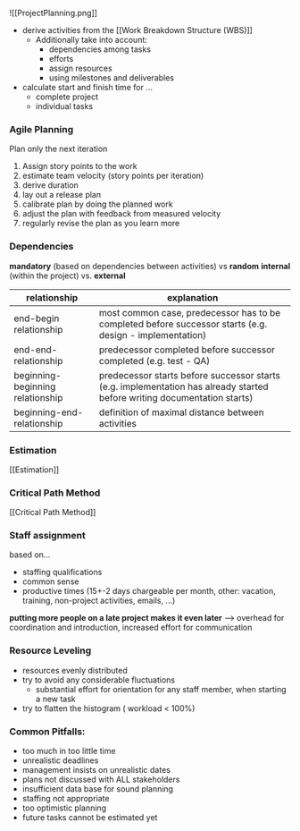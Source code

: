 ![[ProjectPlanning.png]]
- derive activities from the [[Work Breakdown Structure (WBS)]]
	- Additionally take into account:
		- dependencies among tasks
		- efforts
		- assign resources
		- using milestones and deliverables
- calculate start and finish time for ...
	- complete project
	- individual tasks
### Agile Planning

Plan only the next iteration
1. Assign story points to the work
2. estimate team velocity (story points per iteration)
3. derive duration
4. lay out a release plan
5. calibrate plan by doing the planned work
6. adjust the plan with feedback from measured velocity
7. regularly revise the plan as you learn more


### Dependencies

**mandatory** (based on dependencies between activities) vs **random** 
**internal** (within the project) vs. **external** 

| relationship                      | explanation                                                                                                              |
| --------------------------------- | ------------------------------------------------------------------------------------------------------------------------ |
| end-begin relationship            | most common case, predecessor has to be completed before successor starts (e.g. design - implementation)                 |
| end-end-relationship              | predecessor completed before successor completed (e.g. test - QA)                                                        |
| beginning- beginning relationship | predecessor starts before successor starts (e.g. implementation has already started before writing documentation starts) |
| beginning-end-relationship        | definition of maximal distance between activities                                                                        |

### Estimation
[[Estimation]]

### Critical Path Method
[[Critical Path Method]]

### Staff assignment
based on...
- staffing qualifications
- common sense
- productive times (15+-2 days chargeable per month, other: vacation, training, non-project activities, emails, ...)

**putting more people on a late project makes it even later** --> overhead for coordination and introduction, increased effort for communication
### Resource Leveling
- resources evenly distributed
- try to avoid any considerable fluctuations
	- substantial effort for orientation for any staff member, when starting a new task
- try to flatten the histogram ( workload < 100%)

### Common Pitfalls:
- too much in too little time
- unrealistic deadlines
- management insists on unrealistic dates
- plans not discussed with ALL stakeholders
- insufficient data base for sound planning
- staffing not appropriate
- too optimistic planning
- future tasks cannot be estimated yet